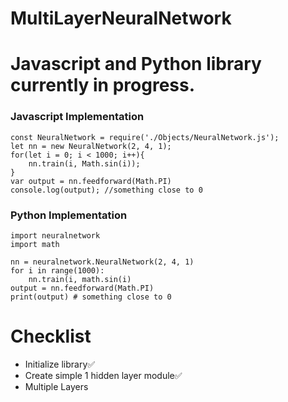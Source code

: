 # MultiLayerNeuralNetwork

# Javascript and Python library currently in progress.


### Javascript Implementation



```
const NeuralNetwork = require('./Objects/NeuralNetwork.js');
let nn = new NeuralNetwork(2, 4, 1);
for(let i = 0; i < 1000; i++){
    nn.train(i, Math.sin(i));
}
var output = nn.feedforward(Math.PI)
console.log(output); //something close to 0
```


### Python Implementation


```
import neuralnetwork
import math

nn = neuralnetwork.NeuralNetwork(2, 4, 1)
for i in range(1000):
    nn.train(i, math.sin(i)
output = nn.feedforward(Math.PI)
print(output) # something close to 0
```


# Checklist

- Initialize library✅
- Create simple 1 hidden layer module✅
- Multiple Layers
